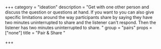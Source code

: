 +++
category = "ideation"
description = "Get with one other person and discuss the question or questions at hand. If you want to you can also give specific limitations around the way participants share by saying they have two minutes uninterrupted to share and the listener can't respond. Then the listener has two minutes uninterrupted to share. "
group = "pairs"
props = ["none"]
title = "Pair & Share "

+++
